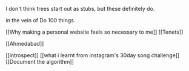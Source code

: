 I don't think trees start out as stubs, but these definitely do. 

in the vein of Do 100 things.

[[Why making a personal website feels so necessary to me]]
[[Tenets]]


[[Ahmedabad]]


[[introspect]] 
[[what i learnt from instagram's 30day song challenge]]
[[Document the algorithm]]
